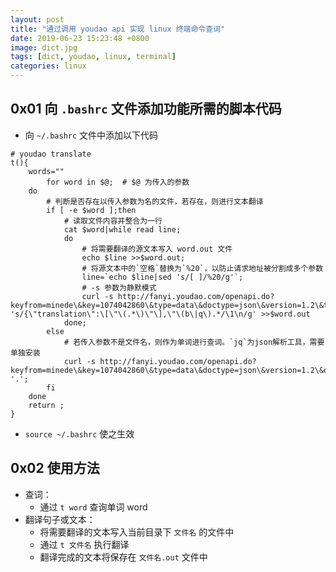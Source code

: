 ```yaml
---
layout: post
title: "通过调用 youdao api 实现 linux 终端命令查词"
date: 2019-06-23 15:23:48 +0800
image: dict.jpg
tags: [dict, youdao, linux, terminal]
categories: linux
---
```


##	 0x01 向 `.bashrc` 文件添加功能所需的脚本代码  
- 向 `~/.bashrc` 文件中添加以下代码  

```
# youdao translate
t(){
	words=""
		for word in $@;  # $@ 为传入的参数
	do
		# 判断是否存在以传入参数为名的文件，若存在，则进行文本翻译
		if [ -e $word ];then
			# 读取文件内容并整合为一行
			cat $word|while read line;
			do
				# 将需要翻译的源文本写入 word.out 文件
				echo $line >>$word.out;
				# 将源文本中的`空格`替换为`%20`，以防止请求地址被分割成多个参数
				line=`echo $line|sed 's/[ ]/%20/g'`;
				# -s 参数为静默模式
				curl -s http://fanyi.youdao.com/openapi.do?keyfrom=minede\&key=1074042860\&type=data\&doctype=json\&version=1.2\&translate=on\&q=$line|sed 's/{\"translation\":\[\"\(.*\)\"\],\"\(b\|q\).*/\1\n/g' >>$word.out
			done;
		else
			# 若传入参数不是文件名，则作为单词进行查词。`jq`为json解析工具，需要单独安装
			curl -s http://fanyi.youdao.com/openapi.do?keyfrom=minede\&key=1074042860\&type=data\&doctype=json\&version=1.2\&q=$word|jq '.';
		fi
	done
	return ;
}
```

- `source ~/.bashrc` 使之生效  

## 0x02 使用方法  
- 查词：  
  - 通过 `t word` 查询单词 word  
- 翻译句子或文本：  
  - 将需要翻译的文本写入当前目录下 `文件名` 的文件中  
  - 通过 `t 文件名` 执行翻译  
  - 翻译完成的文本将保存在 `文件名.out` 文件中  